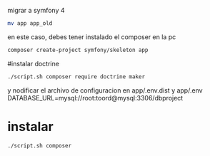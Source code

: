 migrar a symfony 4

```bash
mv app app_old
```
en este caso, debes tener instalado el composer en la pc
```bash
composer create-project symfony/skeleton app
```

#instalar doctrine
```bash
./script.sh composer require doctrine maker
```
y nodificar el archivo de configuracion en app/.env.dist y app/.env
DATABASE_URL=mysql://root:toord@mysql:3306/dbproject

# instalar
```bash
./script.sh composer 
```
